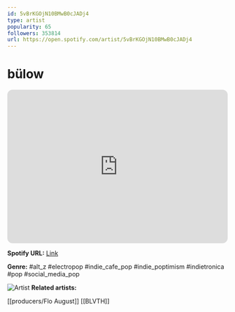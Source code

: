```yaml
---
id: 5vBrKGOjN10BMwB0cJADj4
type: artist
popularity: 65
followers: 353814
url: https://open.spotify.com/artist/5vBrKGOjN10BMwB0cJADj4
---
```

# bülow

<iframe style="border-radius:12px" src="https://open.spotify.com/embed/artist/5vBrKGOjN10BMwB0cJADj4" width="100%" height="352" frameBorder="0" allowfullscreen="" allow="autoplay; clipboard-write; encrypted-media; fullscreen; picture-in-picture" loading="lazy"></iframe>

**Spotify URL:** [Link](https://open.spotify.com/artist/5vBrKGOjN10BMwB0cJADj4)

**Genre:**  #alt_z #electropop #indie_cafe_pop #indie_poptimism #indietronica #pop #social_media_pop

![Artist](https://i.scdn.co/image/ab6761610000e5eb3a3d9526271bfce0bfa9e4d9)
**Related artists:**

[[producers/Flo August]]
[[BLVTH]]

